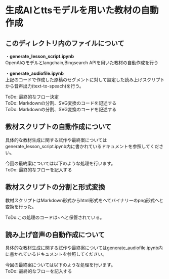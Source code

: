 # 生成AIとttsモデルを用いた教材の自動作成

## このディレクトリ内のファイルについて

・**generate_lesson_script.ipynb**   
OpenAIのモデルとlangchain,Bingsearch APIを用いた教材の自動作成を行う

・**generate_audiofile.ipynb**   
上記のコードで作成した原稿のセグメントに対して設定した読み上げスクリプトから音声出力(text-to-speach)を行う。

ToDo: 最終的なフロー決定  
ToDo: Markdownの分割、SVG変換のコードを記述する  
ToDo: Markdownの分割、SVG変換のコードを記述する 

## 教材スクリプトの自動作成について
具体的な教材生成に関する試作や最終案についてはgenerate_lesson_script.ipynb内に書かれているドキュメントを参照してください。

今回の最終案については以下のような処理を行います。  
ToDo: 最終的なフローを記入する

## 教材スクリプトの分割と形式変換
教材スクリプトはMarkdown形式からhtml形式をへてバイナリーのpng形式へと変換を行った。

ToDo:この処理のコードは~へと保管されている。

## 読み上げ音声の自動作成について
具体的な教材生成に関する試作や最終案についてはgenerate_audiofile.ipynb内に書かれているドキュメントを参照してください。

今回の最終案については以下のような処理を行います。  
ToDo: 最終的なフローを記入する